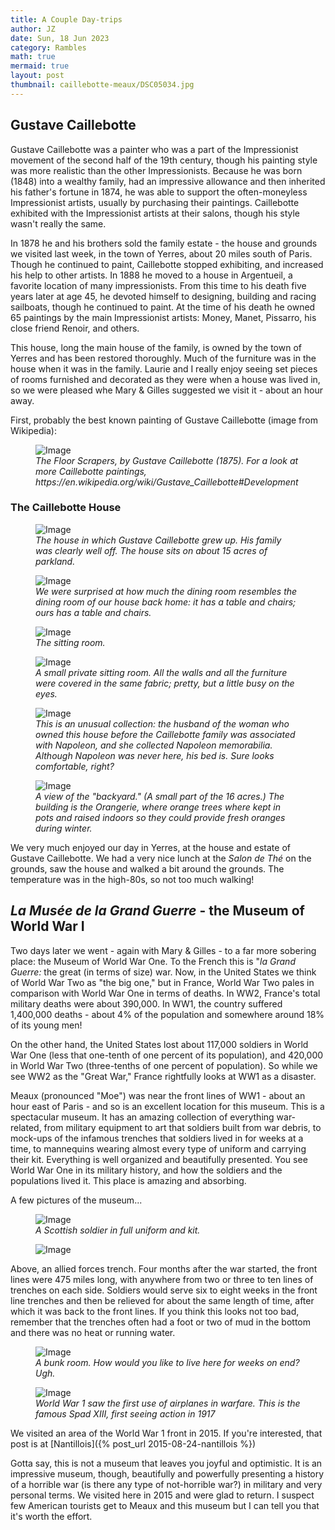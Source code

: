 ```yaml
---
title: A Couple Day-trips
author: JZ
date: Sun, 18 Jun 2023
category: Rambles
math: true
mermaid: true
layout: post
thumbnail: caillebotte-meaux/DSC05034.jpg
---  
```

<h2>Gustave Caillebotte</h2>
Gustave Caillebotte was a painter who was a part of the Impressionist movement of the second half of the 19th century, though his painting style was more realistic than the other Impressionists. Because he was born (1848) into a wealthy family, had an impressive allowance and then inherited his father's fortune in 1874, he was able to support the often-moneyless Impressionist artists, usually by purchasing their paintings. Caillebotte exhibited with the Impressionist artists at their salons, though his style wasn't really the same.

In 1878 he and his brothers sold the family estate - the house and grounds we visited last week, in the town of Yerres, about 20 miles south of Paris. Though he continued to paint, Caillebotte stopped exhibiting, and increased his help to other artists. In 1888 he moved to a house in Argentueil, a favorite location of many impressionists. From this time to his death five years later at age 45, he devoted himself to designing, building and racing sailboats, though he continued to paint. At the time of his death he owned 65 paintings by the main Impressionist artists: Money, Manet, Pissarro, his close friend Renoir, and others.

This house, long the main house of the family, is owned by the town of Yerres and has been restored thoroughly. Much of the furniture was in the house when it was in the family. Laurie and I really enjoy seeing set pieces of rooms furnished and decorated as they were when a house was lived in, so we were pleased whe Mary & Gilles suggested we visit it - about an hour away.

First, probably the best known painting of Gustave Caillebotte (image from Wikipedia):
<figure class = "landscape" >
	<img src="{{ "caillebotte-meaux/caillebotte.jpeg" | prepend: site.imageurl | prepend: site.baseurl | prepend: site.url }}" alt="Image" />
	<figcaption><em>The Floor Scrapers, by Gustave Caillebotte (1875). For a look at more Caillebotte paintings, https://en.wikipedia.org/wiki/Gustave_Caillebotte#Development</em></figcaption>
</figure>

<h3>The Caillebotte House</h3>
<figure class = "landscape" >
	<img src="{{ "caillebotte-meaux/DSC05034.jpg" | prepend: site.imageurl | prepend: site.baseurl | prepend: site.url }}" alt="Image" />
	<figcaption><em>The house in which Gustave Caillebotte grew up. His family was clearly well off. The house sits on about 15 acres of parkland.</em></figcaption>
</figure>
<figure class = "landscape" >
	<img src="{{ "caillebotte-meaux/DSC05033.jpg" | prepend: site.imageurl | prepend: site.baseurl | prepend: site.url }}" alt="Image" />
	<figcaption><em>We were surprised at how much the dining room resembles the dining room of our house back home: it has a table and chairs; ours has a table and chairs.</em></figcaption>
</figure>
<figure class = "landscape" >
	<img src="{{ "caillebotte-meaux/DSC05024.jpg" | prepend: site.imageurl | prepend: site.baseurl | prepend: site.url }}" alt="Image" />
	<figcaption><em>The sitting room.</em></figcaption>
</figure>
<figure class = "landscape" >
	<img src="{{ "caillebotte-meaux/DSC05026.jpg" | prepend: site.imageurl | prepend: site.baseurl | prepend: site.url }}" alt="Image" />
	<figcaption><em>A small private sitting room. All the walls and all the furniture were covered in the same fabric; pretty, but a little busy on the eyes.</em></figcaption>
</figure>
<figure class = "landscape" >
	<img src="{{ "caillebotte-meaux/DSC05019.jpg" | prepend: site.imageurl | prepend: site.baseurl | prepend: site.url }}" alt="Image" />
	<figcaption><em>This is an unusual collection: the husband of the woman who owned this house before the Caillebotte family was associated with Napoleon, and she collected Napoleon memorabilia. Although Napoleon was never here, his bed is. Sure looks comfortable, right? </em></figcaption>
</figure>
<figure class = "landscape" >
	<img src="{{ "caillebotte-meaux/DSC05036.jpg" | prepend: site.imageurl | prepend: site.baseurl | prepend: site.url }}" alt="Image" />
	<figcaption><em>A view of the "backyard." (A small part of the 16 acres.) The building is the Orangerie, where orange trees where kept in pots and raised indoors so they could provide fresh oranges during winter.</em></figcaption>
</figure>
We very much enjoyed our day in Yerres, at the house and estate of Gustave Caillebotte. We had a very nice lunch at the <em>Salon de Thé</em> on the grounds, saw the house and walked a bit around the grounds. The temperature was in the high-80s, so not too much walking!

<h2><em>La Musée de la Grand Guerre</em> - the Museum of World War I</h2>
Two days later we went - again with Mary & Gilles - to a far more sobering place: the Museum of World War One. To the French this is "<em>la Grand Guerre:</em> the great (in terms of size) war. Now, in the United States we think of World War Two as "the big one," but in France, World War Two pales in comparison with World War One in terms of deaths. In WW2, France's total military deaths were about 390,000. In WW1, the country suffered 1,400,000 deaths - about 4% of the population and somewhere around 18% of its young men!

On the other hand, the United States lost about 117,000 soldiers in World War One (less that one-tenth of one percent of its population), and 420,000 in World War Two (three-tenths of one percent of population). So while we see WW2 as the "Great War," France rightfully looks at WW1 as a disaster.

Meaux (pronounced "Moe") was near the front lines of WW1 - about an hour east of Paris - and so is an excellent location for this museum. This is a spectacular museum. It has an amazing collection of everything war-related, from military equipment to art that soldiers built from war debris, to mock-ups of the infamous trenches that soldiers lived in for weeks at a time, to mannequins wearing almost every type of uniform and carrying their kit. Everything is well organized and beautifully presented. You see World War One in its military history, and how the soldiers and the populations lived it. This place is amazing and absorbing.

A few pictures of the museum...
<figure class = "portrait" >
	<img src="{{ "caillebotte-meaux/DSC05049.jpg" | prepend: site.imageurl | prepend: site.baseurl | prepend: site.url }}" alt="Image" />
	<figcaption><em>A Scottish soldier in full uniform and kit.</em></figcaption>
</figure>
<figure class = "portrait" >
	<img src="{{ "caillebotte-meaux/DSC05051.jpg" | prepend: site.imageurl | prepend: site.baseurl | prepend: site.url }}" alt="Image" />
	<figcaption><em></em></figcaption>
</figure>
Above, an allied forces trench. Four months after the war started, the front lines were 475 miles long, with anywhere from two or three to ten lines of trenches on each side. Soldiers would serve six to eight weeks in the front line trenches and then be relieved for about the same length of time, after which it was back to the front lines. If you think this looks not too bad, remember that the trenches often had a foot or two of mud in the bottom and there was no heat or running water.
<figure class = "landscape" >
	<img src="{{ "caillebotte-meaux/DSC05059.jpg" | prepend: site.imageurl | prepend: site.baseurl | prepend: site.url }}" alt="Image" />
	<figcaption><em>A bunk room. How would you like to live here for weeks on end? Ugh.</em></figcaption>
</figure>
<figure class = "landscape" >
	<img src="{{ "caillebotte-meaux/DSC05061.jpg" | prepend: site.imageurl | prepend: site.baseurl | prepend: site.url }}" alt="Image" />
	<figcaption><em>World War 1 saw the first use of airplanes in warfare. This is the famous Spad XIII, first seeing action in 1917</em></figcaption>
</figure>

We visited an area of the World War 1 front in 2015. If you're interested, that post is at [Nantillois]({% post_url 2015-08-24-nantillois %})

Gotta say, this is not a museum that leaves you joyful and optimistic. It is an impressive museum, though, beautifully and powerfully presenting a history of a horrible war (is there any type of not-horrible war?) in military and very personal terms. We visited here in 2015 and were glad to return. I suspect few American tourists get to Meaux and this museum but I can tell you that it's worth the effort.